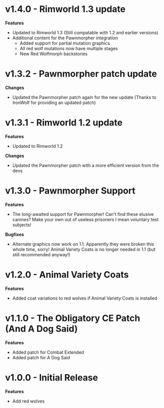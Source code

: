 # v1.4.0 - Rimworld 1.3 update
**Features**
- Updated to Rimworld 1.3 (Still compatable with 1.2 and earlier versions)
- Additional content for the Pawnmorpher integration
  - Added support for partial mutation graphics
  - All red wolf mutations now have multiple stages
  - New Red Wolfmorph backstories


# v1.3.2 - Pawnmorpher patch update
**Changes**
- Updated the Pawnmorpher patch again for the new update (Thanks to IronWolf for providing an updated patch)


# v1.3.1 - Rimworld 1.2 update
**Features**
- Updated to Rimworld 1.2

**Changes**
- Updated the Pawnmorpher patch with a more efficient version from the devs


# v1.3.0 - Pawnmorpher Support
**Features**
- The long-awaited support for Pawnmorpher!  Can't find these elusive canines?  Make your own out of useless prisoners I mean voluntary test subjects!

**Bugfixes**
- Alternate graphics now work on 1.1.  Apparently they were broken this whole time, sorry!
  Animal Variety Coats is no longer needed in 1.1 (but still recommended anyway!)


# v1.2.0 - Animal Variety Coats
**Features**
- Added coat variations to red wolves if Animal Variety Coats is installed


# v1.1.0 - The Obligatory CE Patch (And A Dog Said)
**Features**
- Added patch for Combat Extended
- Added patch for A Dog Said


# v1.0.0 - Initial Release
**Features**
- Add red wolves
